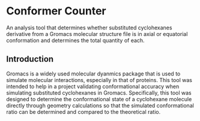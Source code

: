 # Conformer Counter
An analysis tool that determines whether substituted cyclohexanes derivative from a Gromacs molecular structure file is in axial or equatorial conformation and determines the total quantity of each.

## Introduction
Gromacs is a widely used molecular dyanmics package that is used to simulate molecular interactions, especially in that of proteins. This tool was intended to help in a project validating conformational accuracy when simulating substituted cyclohexanes in Gromacs. Specifically, this tool was designed to determine the conformational state of a cyclohexane molecule directly through geometry calculations so that the simulated conformational ratio can be determined and compared to the theoretical ratio.


